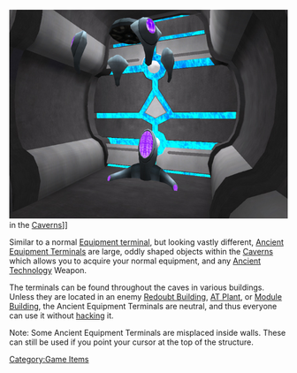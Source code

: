 ![](images/AncientEquipmentTerminal.jpg "fig:AncientEquipmentTerminal.jpg") in
the [Caverns](Cavern.md)\]\]

Similar to a normal [Equipment terminal](Equipment_terminal.md),
but looking vastly different, [Ancient Equipment
Terminals](Ancient_Equipment_Terminal.md) are large, oddly
shaped objects within the [Caverns](Core_Combat.md) which allows
you to acquire your normal equipment, and any [Ancient
Technology](Ancient_Technology.md) Weapon.

The terminals can be found throughout the caves in various buildings.
Unless they are located in an enemy [Redoubt
Building](Redoubt_Building.md), [AT Plant](AT_Plant.md),
or [Module Building](Module_Building.md), the Ancient Equipment
Terminals are neutral, and thus everyone can use it without
[hacking](hack.md) it.

Note: Some Ancient Equipment Terminals are misplaced inside walls. These
can still be used if you point your cursor at the top of the structure.

[Category:Game Items](Category:Game_Items.md)
